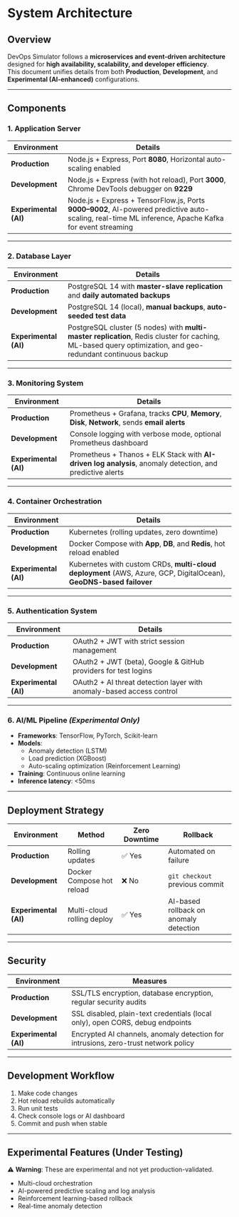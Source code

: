# System Architecture

## Overview
DevOps Simulator follows a **microservices and event-driven architecture** designed for **high availability, scalability, and developer efficiency**.  
This document unifies details from both **Production**, **Development**, and **Experimental (AI-enhanced)** configurations.

---

## Components

### 1. Application Server
| Environment | Details |
|--------------|----------|
| **Production** | Node.js + Express, Port **8080**, Horizontal auto-scaling enabled |
| **Development** | Node.js + Express (with hot reload), Port **3000**, Chrome DevTools debugger on **9229** |
| **Experimental (AI)** | Node.js + Express + TensorFlow.js, Ports **9000–9002**, AI-powered predictive auto-scaling, real-time ML inference, Apache Kafka for event streaming |

---

### 2. Database Layer
| Environment | Details |
|--------------|----------|
| **Production** | PostgreSQL 14 with **master-slave replication** and **daily automated backups** |
| **Development** | PostgreSQL 14 (local), **manual backups**, **auto-seeded test data** |
| **Experimental (AI)** | PostgreSQL cluster (5 nodes) with **multi-master replication**, Redis cluster for caching, ML-based query optimization, and geo-redundant continuous backup |

---

### 3. Monitoring System
| Environment | Details |
|--------------|----------|
| **Production** | Prometheus + Grafana, tracks **CPU**, **Memory**, **Disk**, **Network**, sends **email alerts** |
| **Development** | Console logging with verbose mode, optional Prometheus dashboard |
| **Experimental (AI)** | Prometheus + Thanos + ELK Stack with **AI-driven log analysis**, anomaly detection, and predictive alerts |

---

### 4. Container Orchestration
| Environment | Details |
|--------------|----------|
| **Production** | Kubernetes (rolling updates, zero downtime) |
| **Development** | Docker Compose with **App**, **DB**, and **Redis**, hot reload enabled |
| **Experimental (AI)** | Kubernetes with custom CRDs, **multi-cloud deployment** (AWS, Azure, GCP, DigitalOcean), **GeoDNS-based failover** |

---

### 5. Authentication System
| Environment | Details |
|--------------|----------|
| **Production** | OAuth2 + JWT with strict session management |
| **Development** | OAuth2 + JWT (beta), Google & GitHub providers for test logins |
| **Experimental (AI)** | OAuth2 + AI threat detection layer with anomaly-based access control |

---

### 6. AI/ML Pipeline *(Experimental Only)*
- **Frameworks**: TensorFlow, PyTorch, Scikit-learn  
- **Models**:
  - Anomaly detection (LSTM)
  - Load prediction (XGBoost)
  - Auto-scaling optimization (Reinforcement Learning)
- **Training**: Continuous online learning  
- **Inference latency**: <50ms  

---

## Deployment Strategy

| Environment | Method | Zero Downtime | Rollback |
|--------------|---------|----------------|-----------|
| **Production** | Rolling updates | ✅ Yes | Automated on failure |
| **Development** | Docker Compose hot reload | ❌ No | `git checkout` previous commit |
| **Experimental (AI)** | Multi-cloud rolling deploy | ✅ Yes | AI-based rollback on anomaly detection |

---

## Security

| Environment | Measures |
|--------------|-----------|
| **Production** | SSL/TLS encryption, database encryption, regular security audits |
| **Development** | SSL disabled, plain-text credentials (local only), open CORS, debug endpoints |
| **Experimental (AI)** | Encrypted AI channels, anomaly detection for intrusions, zero-trust network policy |

---

## Development Workflow
1. Make code changes  
2. Hot reload rebuilds automatically  
3. Run unit tests  
4. Check console logs or AI dashboard  
5. Commit and push when stable  

---

## Experimental Features (Under Testing)
⚠️ **Warning**: These are experimental and not yet production-validated.
- Multi-cloud orchestration  
- AI-powered predictive scaling and log analysis  
- Reinforcement learning-based rollback  
- Real-time anomaly detection  
